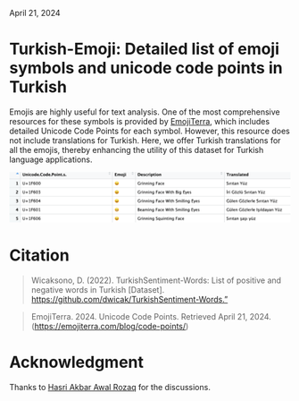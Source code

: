 April 21, 2024

# Turkish-Emoji: Detailed list of emoji symbols and unicode code points in Turkish
Emojis are highly useful for text analysis. One of the most comprehensive resources for these symbols is provided by [EmojiTerra](https://emojiterra.com/blog/code-points/), which includes detailed Unicode Code Points for each symbol. However, this resource does not include translations for Turkish. Here, we offer Turkish translations for all the emojis, thereby enhancing the utility of this dataset for Turkish language applications.

![emojis](https://github.com/dwicak/Turkish-Emoji/blob/b7ecf27de3abcd47a32329564c3499bc7a914d42/Emojis.png)

# Citation
>Wicaksono, D. (2022). TurkishSentiment-Words: List of positive and negative words in Turkish [Dataset]. https://github.com/dwicak/TurkishSentiment-Words.”

>EmojiTerra. 2024. Unicode Code Points. Retrieved April 21, 2024. (https://emojiterra.com/blog/code-points/)

# Acknowledgment
Thanks to [Hasri Akbar Awal Rozaq](https://github.com/akbarrozaq691) for the discussions.
